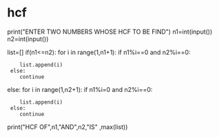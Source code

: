 # hcf
print("ENTER TWO NUMBERS WHOSE HCF TO BE FIND")
n1=int(input())
n2=int(input())

list=[]
if(n1<=n2):
   for i in range(1,n1+1):
     if n1%i==0 and n2%i==0:
        
        list.append(i)
     else:
        continue

else:
   for i in range(1,n2+1):
     if n1%i=0 and n2%i==0:
        
        list.append(i)
     else:
        continue
print("HCF OF",n1,"AND",n2,"IS" ,max(list))
